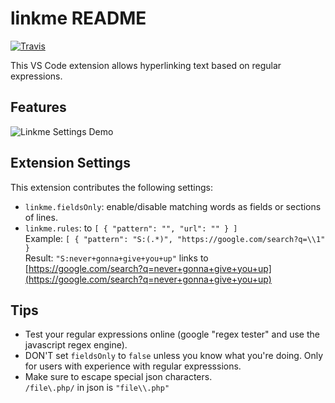 # linkme README


[![Travis](https://travis-ci.com/ekwhoa/linkme.svg?branch=master)](https://github.com/ekwhoa/linkme)

This VS Code extension allows hyperlinking text based on regular expressions.

## Features

![Linkme Settings Demo](./images/screenshots/example.gif)


## Extension Settings


This extension contributes the following settings:

* `linkme.fieldsOnly`: enable/disable matching words as fields or sections of lines.
* `linkme.rules`: to `[ { "pattern": "", "url": "" } ]`<br>
    Example: `[ { "pattern": "S:(.*)", "https://google.com/search?q=\\1" }`<br>
    Result: `"S:never+gonna+give+you+up"` links to [https://google.com/search?q=never+gonna+give+you+up](https://google.com/search?q=never+gonna+give+you+up)<br>

## Tips
* Test your regular expressions online (google "regex tester" and use the javascript regex engine).
* DON'T set `fieldsOnly` to `false` unless you know what you're doing. Only for users with experience with regular expresssions.
* Make sure to escape special json characters.<br> 
    `/file\.php/` in json is `"file\\.php"`

<!-- ## Release Notes


### 1.0.0

Initial release of linkme -->
